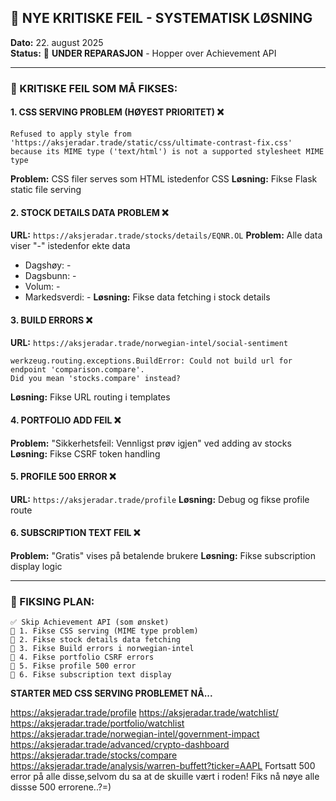 ## 🎯 NYE KRITISKE FEIL - SYSTEMATISK LØSNING

**Dato:** 22. august 2025  
**Status:** 🔧 **UNDER REPARASJON** - Hopper over Achievement API

---

### 🚨 KRITISKE FEIL SOM MÅ FIKSES:

#### 1. CSS SERVING PROBLEM (HØYEST PRIORITET) ❌
```
Refused to apply style from 'https://aksjeradar.trade/static/css/ultimate-contrast-fix.css' 
because its MIME type ('text/html') is not a supported stylesheet MIME type
```
**Problem:** CSS filer serves som HTML istedenfor CSS
**Løsning:** Fikse Flask static file serving

#### 2. STOCK DETAILS DATA PROBLEM ❌  
**URL:** `https://aksjeradar.trade/stocks/details/EQNR.OL`
**Problem:** Alle data viser "-" istedenfor ekte data
- Dagshøy: -
- Dagsbunn: -  
- Volum: -
- Markedsverdi: -
**Løsning:** Fikse data fetching i stock details

#### 3. BUILD ERRORS ❌
**URL:** `https://aksjeradar.trade/norwegian-intel/social-sentiment`
```
werkzeug.routing.exceptions.BuildError: Could not build url for endpoint 'comparison.compare'. 
Did you mean 'stocks.compare' instead?
```
**Løsning:** Fikse URL routing i templates

#### 4. PORTFOLIO ADD FEIL ❌
**Problem:** "Sikkerhetsfeil: Vennligst prøv igjen" ved adding av stocks
**Løsning:** Fikse CSRF token handling

#### 5. PROFILE 500 ERROR ❌
**URL:** `https://aksjeradar.trade/profile`
**Løsning:** Debug og fikse profile route

#### 6. SUBSCRIPTION TEXT FEIL ❌
**Problem:** "Gratis" vises på betalende brukere
**Løsning:** Fikse subscription display logic

---

### 🔧 FIKSING PLAN:

```
✅ Skip Achievement API (som ønsket)
🔧 1. Fikse CSS serving (MIME type problem)
🔧 2. Fikse stock details data fetching
🔧 3. Fikse Build errors i norwegian-intel
🔧 4. Fikse portfolio CSRF errors
🔧 5. Fikse profile 500 error
🔧 6. Fikse subscription text display
```

**STARTER MED CSS SERVING PROBLEMET NÅ...**


https://aksjeradar.trade/profile https://aksjeradar.trade/watchlist/ https://aksjeradar.trade/portfolio/watchlist https://aksjeradar.trade/norwegian-intel/government-impact https://aksjeradar.trade/advanced/crypto-dashboard https://aksjeradar.trade/stocks/compare https://aksjeradar.trade/analysis/warren-buffett?ticker=AAPL
Fortsatt 500 error på alle disse,selvom du sa at de skuille vært i roden! Fiks nå nøye alle dissse 500 errorene..?=)

